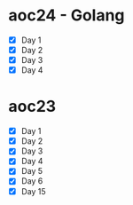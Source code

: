 # aoc24 - Golang 
- [x] Day 1
- [x] Day 2
- [x] Day 3 
- [x] Day 4 

# aoc23 
- [x] Day 1 
- [x] Day 2
- [x] Day 3
- [x] Day 4
- [x] Day 5
- [x] Day 6 
- [x] Day 15
